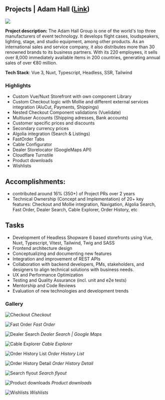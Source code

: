 ## Projects | Adam Hall ([Link](https://adamhall.com/shop/de))

<img src="/portfolio/images/adamhall/home.png"/>

**Project description:** The Adam Hall Group is one of the world's top three manufacturers of event technology. It develops flight cases, loudspeakers, lighting, stage, and studio equipment, among other products. As an international sales and service company, it also distributes more than 30 renowned brands to its business partners. With its 220 employees, it sells over 8,000 immediately available items in 200 countries, generating annual sales of over €80 million.

**Tech Stack**: Vue 3, Nuxt, Typescript, Headless, SSR, Tailwind

### Highlights

- Custom Vue/Nuxt Storefront with own component Library
- Custom Checkout logic with Mollie and different external services integration (AluCut, Payments, Shippings)
- Nested Checkout Component validations (Vuelidate)
- Multiuser Accounts (Shipping adresses, Bank accounts)
- Customer specific prices and discounts
- Secondary currency prices
- Algolia integration (Search & Listings)
- FastOrder Tabs
- Cable Configurator
- Dealer Storelocator (GoogleMaps API)
- Cloudflare Turnstile
- Product downloads
- Wishlists

## Accomplishments:
- contributed around 16% (350+) of Project PRs over 2 years
- Technical Ownership (Concept and Implementation) of 20+ key features: Checkout and Mollie integration, Navigation, Algolia Search, Fast Order, Dealer Search, Cable Explorer, Order History, etc


## Tasks
- Development of Headless Shopware 6 based storefronts using Vue, Nuxt, Typescript, Vitest, Tailwind, Twig and SASS
- Frontend architecture design
- Conceptualizing and documenting new features
- Integration and improvement of REST APIs
- Collaboration with backend developers, PMs, stakeholders, and designers to align technical solutions with business needs.
- UX and Performance Optimization
- Testing and Quality Assurance (incl. unit and e2e tests)
- Mentorship and Code Reviews
- Evaluation of new technologies and development trends

### Gallery

![Checkout](/portfolio/images/adamhall/checkout.png)
*Checkout*

![Fast Order](/portfolio/images/adamhall/fast-order.png)
*Fast Order*

![Dealer Search](/portfolio/images/adamhall/dealer-search.png)
*Dealer Search | Google Maps*

![Cable Explorer](/portfolio/images/adamhall/cable-explorer.png)
*Cable Explorer*

![Order History List](/portfolio/images/adamhall/order-history-list.png)
*Order History List*

![Order History Detail](/portfolio/images/adamhall/order-history-detail.png)
*Order History Detail*

![Search flyout](/portfolio/images/adamhall/search-flyout.png)
*Search flyout*

![Product downloads](/portfolio/images/adamhall/product-downloads.png)
*Product downloads*

![Wishlists](/portfolio/images/adamhall/wishlists.png)
*Wishlists*


